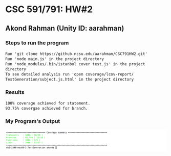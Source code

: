 # CSC 591/791: HW#2
## Akond Rahman (Unity ID: aarahman)
### Steps to run the program



    Run 'git clone https://github.ncsu.edu/aarahman/CSC791HW2.git'
    Run 'node main.js' in the project directory 
    Run 'node_modules/.bin/istanbul cover test.js' in the project 
    directory
    To see detailed analysis run 'open coverage/lcov-report/
    TestGeneration/subject.js.html' in the project directory 
   
### Results 
	100% coverage achieved for statement.
	93.75% covergae achieved for branch.  
### My Program's Output 
![HW2](hw2.png?raw=true=200x150)     
    
